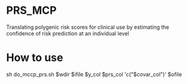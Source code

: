 # PRS_MCP
Translating polygenic risk scores for clinical use by estimating the confidence of risk prediction at an individual level  
# How to use
sh do_mccp_prs.sh $wdir $ifile  $y_col $prs_col 'c("$covar_col")' $ofile
